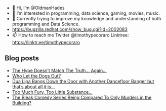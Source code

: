 - 👋 Hi, I’m @OldmanHades
- 👀 I’m interested in programming, data science, gaming, movies, music.
- 🌱 Currently trying to improve my knowledge and understanding of both programming and Data Science.
- https://bugzilla.redhat.com/show_bug.cgi?id=2002083
- 📫 How to reach me Twitter @timothypecoraro
Linktree: https://linktr.ee/timothypecoraro

## Blog posts
<!-- BLOG-POST-LIST:START -->
- [The Hype Doesn’t Match The Truth… Again…](https://medium.com/@timothypecoraro/the-hype-doesnt-match-the-truth-again-5ecf1457f6dc?source=rss-5097f5c9b801------2)
- [Who Let the Dogs Out?](https://medium.com/@timothypecoraro/who-let-the-dogs-out-a14fda3d6970?source=rss-5097f5c9b801------2)
- [Dua Lipa Bangs Down the Door with Another Dancefloor Banger but that’s about all it is…](https://medium.com/@timothypecoraro/dua-lipa-bangs-down-the-door-with-another-dancefloor-banger-but-thats-about-all-it-is-16a1869a34d2?source=rss-5097f5c9b801------2)
- [Too Much Fury, Too Little Substance…](https://medium.com/@timothypecoraro/too-much-fury-too-little-substance-485b025e7595?source=rss-5097f5c9b801------2)
- [The Bleak Comedy Series Being Compared To Only Murders in the Building?](https://medium.com/@timothypecoraro/the-bleak-comedy-series-being-compared-to-only-murders-in-the-building-f99e10b82892?source=rss-5097f5c9b801------2)
<!-- BLOG-POST-LIST:END -->
